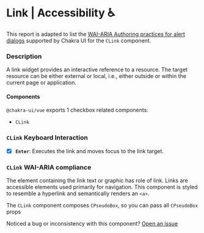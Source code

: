# Link | Accessibility ♿️

This report is adapted to list the [WAI-ARIA Authoring practices for alert dialogs](https://www.w3.org/WAI/ARIA/apg/patterns/link/) supported by Chakra UI for the `CLink` component.

### Description

A link widget provides an interactive reference to a resource. The target resource can be either external or local, i.e., either outside or within the current page or application.

#### Components

`@chakra-ui/vue` exports 1 checkbox related components:

- `CLink`

### `CLink` Keyboard Interaction

- [x] **`Enter`**: Executes the link and moves focus to the link target.

### `CLink` WAI-ARIA compliance

The element containing the link text or graphic has role of link.
Links are accessible elements used primarily for navigation. This component is styled to resemble a hyperlink and semantically renders an `<a>`.

The `CLink` component composes `CPseudoBox`, so you can pass all `CPseudoBox` props

Noticed a bug or inconsistency with this component? [Open an issue](https://github.com/chakra-ui/chakra-ui-vue/issues/new/choose)
